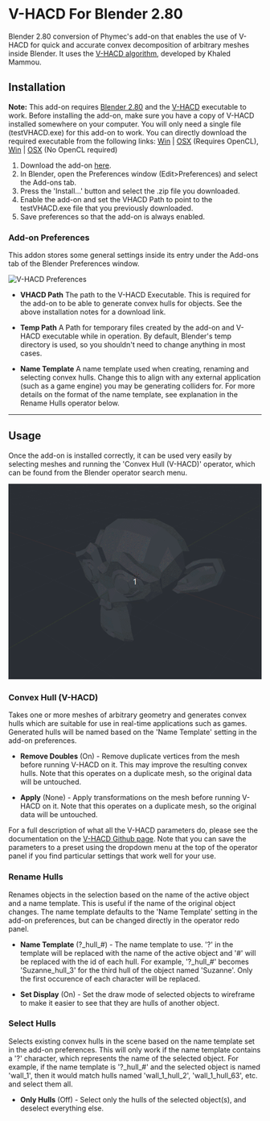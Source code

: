 # V-HACD For Blender 2.80
Blender 2.80 conversion of Phymec's add-on that enables the use of V-HACD for quick and accurate convex decomposition of arbitrary meshes inside Blender. It uses the [V-HACD algorithm](https://github.com/kmammou/v-hacd), developed by Khaled Mammou.

## Installation
__Note:__ This add-on requires [Blender 2.80](https://builder.blender.org) and the [V-HACD](https://github.com/kmammou/v-hacd) executable to work. Before installing the add-on, make sure you have a copy of V-HACD installed somewhere on your computer. You will only need a single file (testVHACD.exe) for this add-on to work. You can directly download the required executable from the following links: [Win](https://github.com/kmammou/v-hacd/raw/master/bin/win64/testVHACD.exe) | [OSX](https://github.com/kmammou/v-hacd/raw/master/bin/osx/testVHACD) (Requires OpenCL), [Win](https://github.com/kmammou/v-hacd/raw/master/bin-no-ocl/win64/testVHACD.exe) | [OSX](https://github.com/kmammou/v-hacd/raw/master/bin-no-ocl/osx/testVHACD) (No OpenCL required)

1. Download the add-on [here](https://github.com/andyp123/blender_vhacd/releases).
2. In Blender, open the Preferences window (Edit>Preferences) and select the Add-ons tab.
3. Press the 'Install...' button and select the .zip file you downloaded.
4. Enable the add-on and set the VHACD Path to point to the testVHACD.exe file that you previously downloaded.
5. Save preferences so that the add-on is always enabled.

### Add-on Preferences
This addon stores some general settings inside its entry under the Add-ons tab of the Blender Preferences window.

![V-HACD Preferences](https://raw.githubusercontent.com/andyp123/blender_vhacd/master/README_img/addon_prefs.png)

+ __VHACD Path__
The path to the V-HACD Executable. This is required for the add-on to be able to generate convex hulls for objects. See the above installation notes for a download link.

+ __Temp Path__
A Path for temporary files created by the add-on and V-HACD executable while in operation. By default, Blender's temp directory is used, so you shouldn't need to change anything in most cases.

+ __Name Template__
A name template used when creating, renaming and selecting convex hulls. Change this to align with any external application (such as a game engine) you may be generating colliders for. For more details on the format of the name template, see explanation in the Rename Hulls operator below.

---

## Usage
Once the add-on is installed correctly, it can be used very easily by selecting meshes and running the 'Convex Hull (V-HACD)' operator, which can be found from the Blender operator search menu.

![V-HACD Operation](https://raw.githubusercontent.com/andyp123/blender_vhacd/master/README_img/vhacd.gif)

### Convex Hull (V-HACD)
Takes one or more meshes of arbitrary geometry and generates convex hulls which are suitable for use in real-time applications such as games. Generated hulls will be named based on the 'Name Template' setting in the add-on preferences.

+ __Remove Doubles__ (On) - Remove duplicate vertices from the mesh before running V-HACD on it. This may improve the resulting convex hulls. Note that this operates on a duplicate mesh, so the original data will be untouched.

+ __Apply__ (None) - Apply transformations on the mesh before running V-HACD on it. Note that this operates on a duplicate mesh, so the original data will be untouched.

For a full description of what all the V-HACD parameters do, please see the documentation on the [V-HACD Github page](https://github.com/kmammou/v-hacd#parameters). Note that you can save the parameters to a preset using the dropdown menu at the top of the operator panel if you find particular settings that work well for your use.

### Rename Hulls
Renames objects in the selection based on the name of the active object and a name template. This is useful if the name of the original object changes. The name template defaults to the 'Name Template' setting in the add-on preferences, but can be changed directly in the operator redo panel.

+ __Name Template__ (?\_hull\_#) - The name template to use. '?' in the template will be replaced with the name of the active object and '#' will be replaced with the id of each hull. For example, '?\_hull\_#' becomes 'Suzanne_hull_3' for the third hull of the object named 'Suzanne'. Only the first occurence of each character will be replaced.

+ __Set Display__ (On) - Set the draw mode of selected objects to wireframe to make it easier to see that they are hulls of another object.

### Select Hulls
Selects existing convex hulls in the scene based on the name template set in the add-on preferences. This will only work if the name template contains a '?' character, which represents the name of the selected object. For example, if the name template is '?\_hull\_#' and the selected object is named 'wall_1', then it would match hulls named 'wall_1_hull_2', 'wall_1_hull_63', etc. and select them all.

+ __Only Hulls__ (Off) - Select only the hulls of the selected object(s), and deselect everything else.

